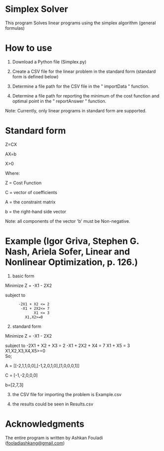# Simplex Solver

This program Solves linear programs using the simplex algorithm (general formulas)

# How to use 

1. Download a Python file (Simplex.py)

2. Create a CSV file for the linear problem in the standard form (standard form is defined below)

3. Determine a file path for the CSV file in the " importData " function.

4. Determine a file path for reporting the minimum of the cost function and optimal point in the " reportAnswer " function. 

Note: Currently, only linear programs in standard form are supported.


# Standard form 

Z=CX

AX=b 

X>0

Where: 

Z = Cost Function 

C = vector of coefficients 

A = the constraint matrix 

b = the right-hand side vector 

Note: all components of the vector 'b' must be Non-negative.

# Example (Igor Griva, Stephen G. Nash, Ariela Sofer, Linear and Nonlinear Optimization, p. 126.)

1) basic form 

Minimize      Z = -X1 - 2X2

subject to 
	      
	      -2X1 + X2 <= 2
	       -X1 + 2X2<= 7
	             X1 <= 3
             X1,X2>=0

2) standard form 

Minimize   	Z = -X1 - 2X2

subject to     -2X1 + X2 + X3 = 2
	       -X1 + 2X2 + X4 = 7
	              X1 + X5 = 3
             X1,X2,X3,X4,X5>=0              
So; 

A = [[-2,1,1,0,0],[-1,2,0,1,0],[1,0,0,0,1]]

C = [-1,-2,0,0,0]

b=[2,7,3]

3) the CSV file for importing the problem is Example.csv

4) the results could be seen in Results.csv


# Acknowledgments

The entire program is written by Ashkan Fouladi (fooladiashkang@gmail.com)

